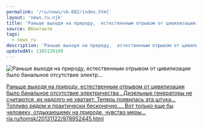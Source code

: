 ```yaml
---
permalink: '/ru/news/vk-802/index.html'
layout: 'news.ru.njk'
title: 'Раньше выходя на природу,  естественным отрывом от цивилизации было банальное отсутствие электр…'
source: ВКонтакте
tags:
  - news_ru
description: 'Раньше выходя на природу,  естественным отрывом от цивилизации было банальное отсутствие электр…'
updatedAt: 1385139169
---
```

![Раньше выходя на природу,  естественным отрывом от цивилизации было банальное отсутствие электр…](https://sun9-5.userapi.com/c6040/v6040833/3eb1/bCHdsWgOKco.jpg)

[Раньше выходя на природу,  естественным отрывом от цивилизации было банальное отсутствие электричества .  Дизельные генераторы не считаются,  их надолго не хватает.  Теперь появилась эта штука...  Топливо рядом и практически бесконечно....  Вот только еще бы человеку, отдыхающему на природе, чувство меры...    ria.ru/tomsk/20131122/978952445.html](http://ria.ru/tomsk/20131122/978952445.html)
